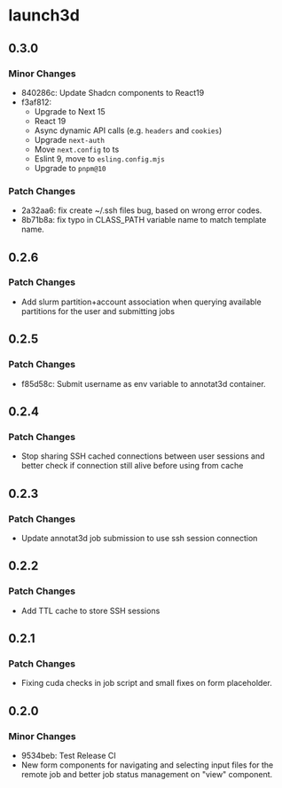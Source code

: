 # launch3d

## 0.3.0

### Minor Changes

- 840286c: Update Shadcn components to React19
- f3af812:
  - Upgrade to Next 15
  - React 19
  - Async dynamic API calls (e.g. `headers` and `cookies`)
  - Upgrade `next-auth`
  - Move `next.config` to ts
  - Eslint 9, move to `esling.config.mjs`
  - Upgrade to `pnpm@10`

### Patch Changes

- 2a32aa6: fix create ~/.ssh files bug, based on wrong error codes.
- 8b71b8a: fix typo in CLASS_PATH variable name to match template name.

## 0.2.6

### Patch Changes

- Add slurm partition+account association when querying available partitions for the user and submitting jobs

## 0.2.5

### Patch Changes

- f85d58c: Submit username as env variable to annotat3d container.

## 0.2.4

### Patch Changes

- Stop sharing SSH cached connections between user sessions and better check if connection still alive before using from cache

## 0.2.3

### Patch Changes

- Update annotat3d job submission to use ssh session connection

## 0.2.2

### Patch Changes

- Add TTL cache to store SSH sessions

## 0.2.1

### Patch Changes

- Fixing cuda checks in job script and small fixes on form placeholder.

## 0.2.0

### Minor Changes

- 9534beb: Test Release CI
- New form components for navigating and selecting input files for the remote job and better job status management on "view" component.
